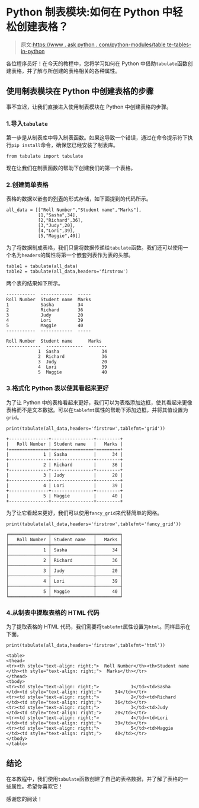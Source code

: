 # Python 制表模块:如何在 Python 中轻松创建表格？

> 原文:[https://www . ask python . com/python-modules/table te-tables-in-python](https://www.askpython.com/python-modules/tabulate-tables-in-python)

各位程序员好！在今天的教程中，您将学习如何在 Python 中借助`tabulate`函数创建表格，并了解与所创建的表格相关的各种属性。

## 使用制表模块在 Python 中创建表格的步骤

事不宜迟，让我们直接进入使用制表模块在 Python 中创建表格的步骤。

### 1.导入`tabulate`

第一步是从制表库中导入制表函数。如果这导致一个错误，通过在命令提示符下执行`pip install`命令，确保您已经安装了制表库。

```
from tabulate import tabulate

```

现在让我们在制表函数的帮助下创建我们的第一个表格。

### 2.创建简单表格

表格的数据以嵌套的[列表](https://www.askpython.com/python/list/python-list)的形式存储，如下面提到的代码所示。

```
all_data = [["Roll Number","Student name","Marks"],
            [1,"Sasha",34],
            [2,"Richard",36],
            [3,"Judy",20],
            [4,"Lori",39],
            [5,"Maggie",40]]

```

为了将数据制成表格，我们只需将数据传递给`tabulate`函数。我们还可以使用一个名为`headers`的属性将第一个嵌套列表作为表的头部。

```
table1 = tabulate(all_data)
table2 = tabulate(all_data,headers='firstrow')

```

两个表的结果如下所示。

```
-----------  ------------  -----
Roll Number  Student name  Marks
1            Sasha         34
2            Richard       36
3            Judy          20
4            Lori          39
5            Maggie        40
-----------  ------------  -----

```

```
Roll Number  Student name      Marks
-------------  --------------  -------
            1  Sasha                34
            2  Richard              36
            3  Judy                 20
            4  Lori                 39
            5  Maggie               40

```

### 3.格式化 Python 表以使其看起来更好

为了让 Python 中的表格看起来更好，我们可以为表格添加边框，使其看起来更像表格而不是文本数据。可以在`tablefmt`属性的帮助下添加边框，并将其值设置为`grid`。

```
print(tabulate(all_data,headers='firstrow',tablefmt='grid'))

```

```
+---------------+----------------+---------+
|   Roll Number | Student name   |   Marks |
+===============+================+=========+
|             1 | Sasha          |      34 |
+---------------+----------------+---------+
|             2 | Richard        |      36 |
+---------------+----------------+---------+
|             3 | Judy           |      20 |
+---------------+----------------+---------+
|             4 | Lori           |      39 |
+---------------+----------------+---------+
|             5 | Maggie         |      40 |
+---------------+----------------+---------+

```

为了让它看起来更好，我们可以使用`fancy_grid`来代替简单的网格。

```
print(tabulate(all_data,headers='firstrow',tablefmt='fancy_grid'))

```

```
╒═══════════════╤════════════════╤═════════╕
│   Roll Number │ Student name   │   Marks │
╞═══════════════╪════════════════╪═════════╡
│             1 │ Sasha          │      34 │
├───────────────┼────────────────┼─────────┤
│             2 │ Richard        │      36 │
├───────────────┼────────────────┼─────────┤
│             3 │ Judy           │      20 │
├───────────────┼────────────────┼─────────┤
│             4 │ Lori           │      39 │
├───────────────┼────────────────┼─────────┤
│             5 │ Maggie         │      40 │
╘═══════════════╧════════════════╧═════════╛

```

### 4.从制表中提取表格的 HTML 代码

为了提取表格的 HTML 代码，我们需要将`tablefmt`属性设置为`html`。同样显示在下面。

```
print(tabulate(all_data,headers='firstrow',tablefmt='html'))

```

```
<table>
<thead>
<tr><th style="text-align: right;">  Roll Number</th><th>Student name  </th><th style="text-align: right;">  Marks</th></tr>
</thead>
<tbody>
<tr><td style="text-align: right;">            1</td><td>Sasha         </td><td style="text-align: right;">     34</td></tr>
<tr><td style="text-align: right;">            2</td><td>Richard       </td><td style="text-align: right;">     36</td></tr>
<tr><td style="text-align: right;">            3</td><td>Judy          </td><td style="text-align: right;">     20</td></tr>
<tr><td style="text-align: right;">            4</td><td>Lori          </td><td style="text-align: right;">     39</td></tr>
<tr><td style="text-align: right;">            5</td><td>Maggie        </td><td style="text-align: right;">     40</td></tr>
</tbody>
</table>

```

## 结论

在本教程中，我们使用`tabulate`函数创建了自己的表格数据，并了解了表格的一些属性。希望你喜欢它！

感谢您的阅读！